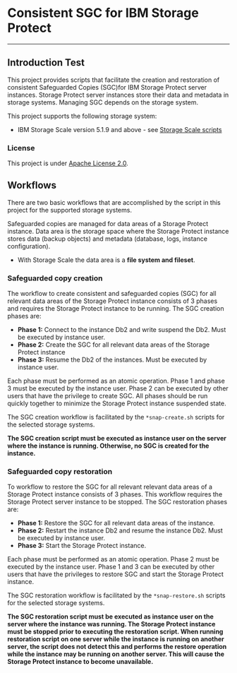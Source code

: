 # Consistent SGC for IBM Storage Protect

-----------------------------------


## Introduction Test

This project provides scripts that facilitate the creation and restoration of consistent Safeguarded Copies (SGC)for IBM Storage Protect server instances. Storage Protect server instances store their data and metadata in storage systems. Managing SGC depends on the storage system. 

This project supports the following storage system:

- IBM Storage Scale version 5.1.9 and above - see [Storage Scale scripts](storage-scale/Readme.md)



### License

This project is under [Apache License 2.0](../LICENSE).


## Workflows

There are two basic workflows that are accomplished by the script in this project for the supported storage systems.

Safeguarded copies are managed for data areas of a Storage Protect instance. Data area is the storage space where the Storage Protect instance stores data (backup objects) and metadata (database, logs, instance configuration).

- With Storage Scale the data area is a **file system and fileset**. 


### Safeguarded copy creation

The workflow to create consistent and safeguarded copies (SGC) for all relevant data areas of the Storage Protect instance consists of 3 phases and requires the Storage Protect instance to be running. The SGC creation phases are:

- **Phase 1:** Connect to the instance Db2 and write suspend the Db2. Must be executed by instance user. 
- **Phase 2:** Create the SGC for all relevant data areas of the Storage Protect instance
- **Phase 3:** Resume the Db2 of the instances. Must be executed by instance user. 

Each phase must be performed as an atomic operation. Phase 1 and phase 3 must be executed by the instance user. Phase 2 can be executed by other users that have the privilege to create SGC. All phases should be run quickly together to minimize the Storage Protect instance suspended state.

The SGC creation workflow is facilitated by the `*snap-create.sh` scripts for the selected storage systems. 

**The SGC creation script must be executed as instance user on the server where the instance is running. Otherwise, no SGC is created for the instance.**



### Safeguarded copy restoration

To workflow to restore the SGC  for all relevant relevant data areas of a Storage Protect instance consists of 3 phases. This workflow requires the Storage Protect server instance to be stopped. The SGC restoration phases are:

- **Phase 1:** Restore the SGC for all relevant data areas of the instance.
- **Phase 2:** Restart the instance Db2 and resume the instance Db2. Must be executed by instance user. 
- **Phase 3:** Start the Storage Protect instance. 

Each phase must be performed as an atomic operation. Phase 2 must be executed by the instance user. Phase 1 and 3 can be executed by other users that have the privileges to restore SGC and start the Storage Protect instance.

The SGC restoration workflow is facilitated by the `*snap-restore.sh` scripts for the selected storage systems. 


**The SGC restoration script must be executed as instance user on the server where the instance was running. The Storage Protect instance must be stopped prior to executing the restoration script. When running restoration script on one server while the instance is running on another server, the script does not detect this and performs the restore operation while the instance may be running on another server. This will cause the Storage Protect instance to become unavailable.**


